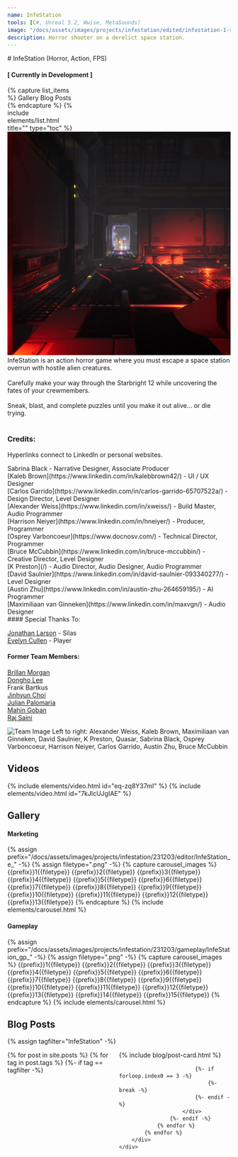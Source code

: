 ```yaml
---
name: InfeStation
tools: [C#, Unreal 5.2, Wwise, MetaSounds]
image: "/docs/assets/images/projects/infestation/edited/infestation-1-square.png"
description: Horror shooter on a derelict space station.
---
```


<div class="row">
<div class="col" style="min-width:300px; " markdown="1">
# InfeStation
(Horror, Action, FPS)

#### [ Currently in Development ]
</div>
<div class="col">
</div>
<div class="col" style="max-width:30%;">
{% capture list_items %}
Gallery
Blog Posts
{% endcapture %}
{% include elements/list.html title="" type="toc" %}
</div>
</div>

<div class="row">
<div class="col">
<img src="/docs/assets/images/projects/infestation/edited/infestation-1-square.png" alt="Title Image">
</div>
<div class="col">
InfeStation is an action horror game where you must escape a space station overrun with hostile alien creatures.<br><br>
Carefully make your way through the Starbright 12 while uncovering the fates of your crewmembers.<br><br>
Sneak, blast, and complete puzzles until you make it out alive... or die trying.<br><br>
</div>
</div>

### Credits:
Hyperlinks connect to LinkedIn or personal websites.

<div class="row">
<div class="col" markdown="1">
Sabrina Black - Narrative Designer, Associate Producer<br>
[Kaleb Brown](https://www.linkedin.com/in/kalebbrown42/) - UI / UX Designer<br>
[Carlos Garrido](https://www.linkedin.com/in/carlos-garrido-65707522a/) - Design Director, Level Designer<br>
[Alexander Weiss](https://www.linkedin.com/in/xweiss/) - Build Master, Audio Programmer<br>
[Harrison Neiyer](https://www.linkedin.com/in/hneiyer/) - Producer, Programmer<br>
[Osprey Varboncoeur](https://www.docnosv.com/) - Technical Director, Programmer<br>
[Bruce McCubbin](https://www.linkedin.com/in/bruce-mccubbin/) - Creative Director, Level Designer<br>
[K Preston](/) - Audio Director, Audio Designer, Audio Programmer<br>
[David Saulnier](https://www.linkedin.com/in/david-saulnier-093340277/) - Level Designer<br>
[Austin Zhu](https://www.linkedin.com/in/austin-zhu-264659195/) - AI Programmer<br>
[Maximiliaan van Ginneken](https://www.linkedin.com/in/maxvgn/) - Audio Designer

</div>
<div class="col">
<div class="col" markdown="1">
#### Special Thanks To:

[Jonathan Larson](https://www.linkedin.com/in/jonathan-larson-3b4759291/) - Silas<br>
[Evelyn Cullen](https://www.linkedin.com/in/evelyn-cullen-764499238/) - Player

#### Former Team Members:

[Brillan Morgan](https://www.linkedin.com/in/brillanmorgan/)<br>
[Dongho Lee](https://www.linkedin.com/in/dongho-lee-softdev/)<br>
Frank Bartkus<br>
[Jinhyun Choi](https://www.linkedin.com/in/choijinhyun-dev/)<br>
[Julian Palomaria](https://www.linkedin.com/in/julian-palomaria-5416b320b/)<br>
[Mahin Goban](https://www.linkedin.com/in/mahin-goban/)<br>
[Raj Saini](https://www.linkedin.com/in/raj-s-8037a2177/)
</div>
</div>
</div>
<img src="/docs/assets/images/projects/infestation/team/BHS.jpg" alt="Team Image">
Left to right: Alexander Weiss, Kaleb Brown, Maximiliaan van Ginneken, David Saulnier, K Preston, Quasar, Sabrina Black,
Osprey Varboncoeur, Harrison Neiyer, Carlos Garrido, Austin Zhu, Bruce McCubbin

## Videos
{% include elements/video.html id="eq-zq8Y37mI" %}
{% include elements/video.html id="7kJlcUJgIAE" %}

## Gallery
#### Marketing
{% assign prefix="/docs/assets/images/projects/infestation/231203/editor/InfeStation_e_" -%}
{% assign filetype=".png" -%}
{% capture carousel_images %}
{{prefix}}1{{filetype}}
{{prefix}}2{{filetype}}
{{prefix}}3{{filetype}}
{{prefix}}4{{filetype}}
{{prefix}}5{{filetype}}
{{prefix}}6{{filetype}}
{{prefix}}7{{filetype}}
{{prefix}}8{{filetype}}
{{prefix}}9{{filetype}}
{{prefix}}10{{filetype}}
{{prefix}}11{{filetype}}
{{prefix}}12{{filetype}}
{{prefix}}13{{filetype}}
{% endcapture %}
{% include elements/carousel.html %}
#### Gameplay
{% assign prefix="/docs/assets/images/projects/infestation/231203/gameplay/InfeStation_gp_" -%}
{% assign filetype=".png" -%}
{% capture carousel_images %}
{{prefix}}1{{filetype}}
{{prefix}}2{{filetype}}
{{prefix}}3{{filetype}}
{{prefix}}4{{filetype}}
{{prefix}}5{{filetype}}
{{prefix}}6{{filetype}}
{{prefix}}7{{filetype}}
{{prefix}}8{{filetype}}
{{prefix}}9{{filetype}}
{{prefix}}10{{filetype}}
{{prefix}}11{{filetype}}
{{prefix}}12{{filetype}}
{{prefix}}13{{filetype}}
{{prefix}}14{{filetype}}
{{prefix}}15{{filetype}}
{% endcapture %}
{% include elements/carousel.html %}

## Blog Posts
{% assign tagfilter="InfeStation" -%}
<div style="max-width: 1fr">
    <div class="row">
        <div class="container-fluid" style="display: grid; grid-template-columns: repeat(auto-fit, minmax(200px, 1fr));">
            {% for post in site.posts %}
                {% for tag in post.tags %}
                    {%- if tag == tagfilter -%}
                        <div class="col pl-1 pr-1">
                            {% include blog/post-card.html %}

                            {%- if forloop.index0 == 3 -%}
                                {%- break -%}
                            {%- endif -%}
                        </div>
                    {%- endif -%}
                {% endfor %}
            {% endfor %}
        </div>
    </div>
</div>